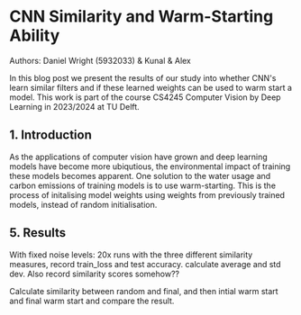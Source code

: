 # CNN Similarity and Warm-Starting Ability
Authors: Daniel Wright (5932033) & Kunal & Alex

In this blog post we present the results of our study into whether CNN's learn similar filters and if these learned weights can be used to warm start a model. This work is part of the course CS4245 Computer Vision by Deep Learning in 2023/2024 at TU Delft. 

## 1. Introduction

As the applications of computer vision have grown and deep learning models have become more ubiqutious, the environmental impact of training these models becomes apparent. One solution to the water usage and carbon emissions of training models is to use warm-starting. This is the process of initalising model weights using weights from previously trained models, instead of random initialisation. 




## 5. Results

With fixed noise levels: 20x runs with the three different similarity measures, record train_loss and test accuracy. calculate average and std dev. Also record similarity scores somehow??

Calculate similarity between random and final, and then intial warm start and final warm start and compare the result.

